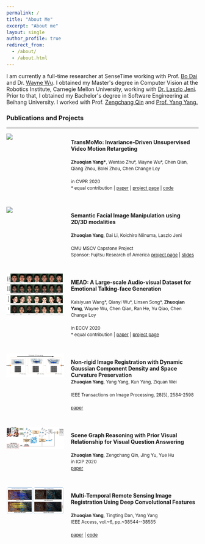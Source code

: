 ```yaml
---
permalink: /
title: "About Me"
excerpt: "About me"
layout: single
author_profile: true
redirect_from: 
  - /about/
  - /about.html
---
```


<p>
I am currently a full-time researcher at SenseTime working with Prof. <a href="http://daibo.info">Bo Dai</a> and Dr. <a href="http://wywu.github.io">Wayne Wu</a>. I obtained my Master's degree in Computer Vision at the Robotics Institute, Carnegie Mellon University, working with <a href="https://laszlojeni.com">Dr. Laszlo Jeni</a>. Prior to that, I obtained my Bachelor's degree in Software Engineering at Beihang University. I worked with Prof. <a href="http://dsd.future-lab.cn/members/qin.html">Zengchang Qin</a> and <a href="https://www.researchgate.net/profile/Yang-Yang-219">Prof. Yang Yang.</a>

<!-- ## Education

2019.08 - 2020.12 **M.S. in Computer Vision**, Robotics Institute, Carnegie Mellon University  
2015.09 - 2019.06 **B.Eng in Software Engineering**, School of Software, Beihang University -->



<!-- <h3>Preprints</h3> 
<hr> -->


<h3>Publications and Projects</h3> 
<hr>


<div style="width: 100%">
<div class="paper_image" style="width: 30%; display: inline-block; *display: inline; vertical-align: top;">
	<img src="/assets/transmomo/dance.gif">
</div>
<div class="paper_info" style="width: 65%; display: inline-block; *display: inline; padding-left: 1em;padding-bottom: 2em;">

<b>TransMoMo: Invariance-Driven Unsupervised Video Motion Retargeting</b>  
<br>
<small><b>Zhuoqian Yang*</b>, Wentao Zhu*, Wayne Wu*, Chen Qian, Qiang Zhou, Bolei Zhou, Chen Change Loy</small>  
<br>
<small>in CVPR 2020</small> 
<br> 
<small>* equal contribution | <a href="https://arxiv.org/abs/2003.14401">paper</a> | <a href="/transmomo">project page</a> | <a href="https://github.com/yzhq97/transmomo.pytorch">code</a>
</small>

</div>
</div>

<div style="width: 100%">
<div class="paper_image" style="width: 30%; display: inline-block; *display: inline; vertical-align: top;">
	<img src="https://mscvprojects.ri.cmu.edu/2020teaml/wp-content/uploads/sites/42/2020/05/rough_pipeline-768x296.png">
</div>
<div class="paper_info" style="width: 65%; display: inline-block; *display: inline; padding-left: 1em;padding-bottom: 2em;">

<b>Semantic Facial Image Manipulation using 2D/3D modalities</b>  
<br>
<small><b>Zhuoqian Yang</b>, Dai Li, Koichiro Niinuma, Laszlo Jeni</small>  
<br>
<small>CMU MSCV Capstone Project</small> 
<br>
<small>Sponsor: Fujitsu Research of America</small>
<small><a href="https://mscvprojects.ri.cmu.edu/2020teaml/">project page</a> | <a href="https://drive.google.com/file/d/1UbTcLudyGlr4OiP10rQ53OjattXGkA5B/view?usp=sharing">slides</a>
</small>

</div>
</div>


<div style="width: 100%">
<div class="paper_image" style="width: 30%; display: inline-block; *display: inline; vertical-align: top;">
	<img src="/assets/images/mead.jpg">
</div>
<div class="paper_info" style="width: 65%; display: inline-block; *display: inline; padding-left: 1em;padding-bottom: 2em;">

<b>MEAD: A Large-scale Audio-visual Dataset for Emotional Talking-face Generation</b>  
<br>
<small>Kaisiyuan Wang*, Qianyi Wu*, Linsen Song*, <b>Zhuoqian Yang</b>, Wayne Wu, Chen Qian, Ran He, Yu Qiao, Chen Change Loy</small>  
<br>
<small>in ECCV 2020</small>
<br> 
<small>* equal contribution | <a href="http://www.ecva.net/papers/eccv_2020/papers_ECCV/papers/123660698.pdf">paper</a> | <a href="https://wywu.github.io/projects/MEAD/MEAD.html">project page</a> 
</small>

</div>
</div>


<div style="width: 100%">

<div class="paper_image" style="width: 30%; display: inline-block; *display: inline; vertical-align: top;">
	<img src="/assets/images/nonrigid.png">
</div>

<div class="paper_info" style="width: 65%; display: inline-block; *display: inline; padding-left: 1em;padding-bottom: 2em;">

<b>Non-rigid Image Registration with Dynamic Gaussian Component Density and Space Curvature Preservation</b> 
<br>
<small><b>Zhuoqian Yang</b>, Yang Yang, Kun Yang, Ziquan Wei</small>  
<br>
<small>IEEE Transactions on Image Processing, 28(5), 2584-2598</small>  
<br>
<small><a href="https://doi.org/10.1109/TIP.2018.2887204">paper</a></small>

</div>
</div>


<div style="width: 100%">
<div class="paper_image" style="width: 30%; display: inline-block; *display: inline; vertical-align: top;">
	<img src="/assets/images/scenegcn.png">
</div>
<div class="paper_info" style="width: 65%; display: inline-block; *display: inline; padding-left: 1em;padding-bottom: 2em;">

<b>Scene Graph Reasoning with Prior Visual Relationship for Visual Question Answering</b>  
<br>
<small><b>Zhuoqian Yang</b>, Zengchang Qin, Jing Yu, Yue Hu</small> 
<br>
<small>in ICIP 2020</small> 
<br>
<small><a href="https://arxiv.org/abs/1812.09681">paper</a></small>

</div>
</div>


<div style="width: 100%">
<div class="paper_image" style="width: 30%; display: inline-block; *display: inline; vertical-align: top;">
	<img src="/assets/images/cnnreg.png">
</div>
<div class="paper_info" style="width: 65%; display: inline-block; *display: inline; padding-left: 1em;padding-bottom: 2em;">

<b>Multi-Temporal Remote Sensing Image Registration Using Deep Convolutional Features</b>  
<br>
<small><b>Zhuoqian Yang</b>, Tingting Dan, Yang Yang</small>
<br>
<small>IEEE Access, vol.~6, pp.~38544--38555</small>  
<br>
<small><a href="https://doi.org/10.1109/ACCESS.2018.2853100">paper</a> | <a href="https://github.com/yzhq97/cnn-registration.git">code</a></small>

</div>
</div>

